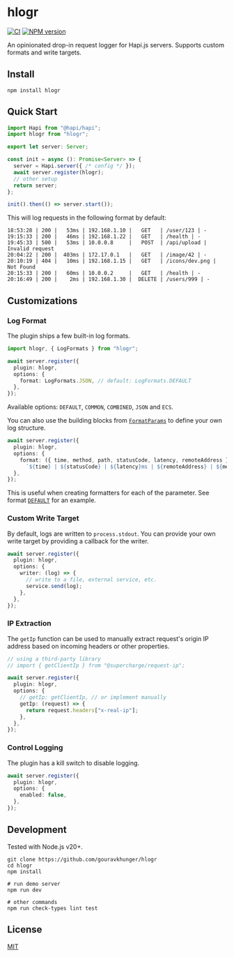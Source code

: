 # hlogr

[![CI](https://github.com/gouravkhunger/hlogr/actions/workflows/ci.yml/badge.svg)](https://github.com/gouravkhunger/hlogr/actions/workflows/ci.yml)
[![NPM version](https://img.shields.io/npm/v/hlogr.svg)](https://www.npmjs.org/package/hlogr)

An opinionated drop-in request logger for Hapi.js servers. Supports custom formats and write targets.

## Install

```shell
npm install hlogr
```

## Quick Start

```ts
import Hapi from "@hapi/hapi";
import hlogr from "hlogr";

export let server: Server;

const init = async (): Promise<Server> => {
  server = Hapi.server({ /* config */ });
  await server.register(hlogr);
  // other setup
  return server;
};

init().then(() => server.start());
```

This will log requests in the following format by default:

```log
18:53:28 | 200 |   53ms | 192.168.1.10 |   GET   | /user/123 | -
19:15:33 | 200 |   46ms | 192.168.1.22 |   GET   | /health | -
19:45:33 | 500 |   53ms | 10.0.0.8     |   POST  | /api/upload | Invalid request
20:04:22 | 200 |  403ms | 172.17.0.1   |   GET   | /image/42 | -
20:10:19 | 404 |   10ms | 192.168.1.15 |   GET   | /icons/dev.png | Not Found
20:15:33 | 200 |   60ms | 10.0.0.2     |   GET   | /health | -
20:16:49 | 200 |    2ms | 192.168.1.30 |  DELETE | /users/999 | -
```

## Customizations

### Log Format

The plugin ships a few built-in log formats.

```ts
import hlogr, { LogFormats } from "hlogr";

await server.register({
  plugin: hlogr,
  options: {
    format: LogFormats.JSON, // default: LogFormats.DEFAULT
  },
});
```

Available options: `DEFAULT`, `COMMON`, `COMBINED`, `JSON` and `ECS`.

You can also use the building blocks from [`FormatParams`](https://github.com/gouravkhunger/hlogr/blob/main/packages/hlogr/src/types.ts#L18) to define your own log structure.

```ts
await server.register({
  plugin: hlogr,
  options: {
    format: ({ time, method, path, statusCode, latency, remoteAddress }) =>
      `${time} | ${statusCode} | ${latency}ms | ${remoteAddress} | ${method} | ${path}\n`,
  },
});
```

This is useful when creating formatters for each of the parameter. See format [`DEFAULT`](https://github.com/gouravkhunger/hlogr/blob/main/packages/hlogr/src/formats.ts#L4) for an example.

### Custom Write Target

By default, logs are written to `process.stdout`. You can provide your own write target by providing a callback for the writer.

```ts
await server.register({
  plugin: hlogr,
  options: {
    writer: (log) => {
      // write to a file, external service, etc.
      service.send(log);
    },
  },
});
```

### IP Extraction

The `getIp` function can be used to manually extract request's origin IP address based on incoming headers or other properties.

```ts
// using a third-party library
// import { getClientIp } from "@supercharge/request-ip";

await server.register({
  plugin: hlogr,
  options: {
    // getIp: getClientIp, // or implement manually
    getIp: (request) => {
      return request.headers["x-real-ip"];
    },
  },
});
```

### Control Logging

The plugin has a kill switch to disable logging.

```ts
await server.register({
  plugin: hlogr,
  options: {
    enabled: false,
  },
});
```

## Development

Tested with Node.js v20+.

```shell
git clone https://github.com/gouravkhunger/hlogr
cd hlogr
npm install

# run demo server
npm run dev

# other commands
npm run check-types lint test
```

## License

[MIT](https://github.com/gouravkhunger/hlogr/blob/main/LICENSE)
